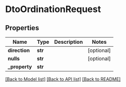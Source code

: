 # DtoOrdinationRequest

## Properties

Name | Type | Description | Notes
------------ | ------------- | ------------- | -------------
**direction** | **str** |  | [optional] 
**nulls** | **str** |  | [optional] 
**_property** | **str** |  | 

[[Back to Model list]](../README.md#documentation-for-models) [[Back to API list]](../README.md#documentation-for-api-endpoints) [[Back to README]](../README.md)


